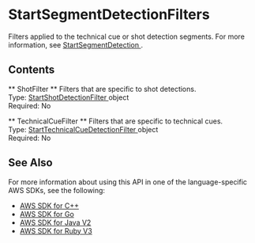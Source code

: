 # StartSegmentDetectionFilters<a name="API_StartSegmentDetectionFilters"></a>

Filters applied to the technical cue or shot detection segments\. For more information, see [ StartSegmentDetection ](API_StartSegmentDetection.md)\. 

## Contents<a name="API_StartSegmentDetectionFilters_Contents"></a>

 ** ShotFilter **   <a name="rekognition-Type-StartSegmentDetectionFilters-ShotFilter"></a>
Filters that are specific to shot detections\.  
Type: [ StartShotDetectionFilter ](API_StartShotDetectionFilter.md) object  
Required: No

 ** TechnicalCueFilter **   <a name="rekognition-Type-StartSegmentDetectionFilters-TechnicalCueFilter"></a>
Filters that are specific to technical cues\.  
Type: [ StartTechnicalCueDetectionFilter ](API_StartTechnicalCueDetectionFilter.md) object  
Required: No

## See Also<a name="API_StartSegmentDetectionFilters_SeeAlso"></a>

For more information about using this API in one of the language\-specific AWS SDKs, see the following:
+  [ AWS SDK for C\+\+](https://docs.aws.amazon.com/goto/SdkForCpp/rekognition-2016-06-27/StartSegmentDetectionFilters) 
+  [ AWS SDK for Go](https://docs.aws.amazon.com/goto/SdkForGoV1/rekognition-2016-06-27/StartSegmentDetectionFilters) 
+  [ AWS SDK for Java V2](https://docs.aws.amazon.com/goto/SdkForJavaV2/rekognition-2016-06-27/StartSegmentDetectionFilters) 
+  [ AWS SDK for Ruby V3](https://docs.aws.amazon.com/goto/SdkForRubyV3/rekognition-2016-06-27/StartSegmentDetectionFilters) 